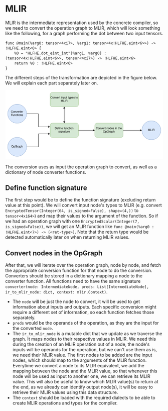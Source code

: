 # MLIR

MLIR is the intermediate representation used by the concrete compiler, so we need to convert the operation graph to MLIR, which will look something like the following, for a graph performing the dot between two input tensors.

```
func @main(%arg0: tensor<4xi7>, %arg1: tensor<4x!HLFHE.eint<6>>) -> !HLFHE.eint<6> {
    %0 = "HLFHE.dot_eint_int"(%arg1, %arg0) : (tensor<4x!HLFHE.eint<6>>, tensor<4xi7>) -> !HLFHE.eint<6>
    return %0 : !HLFHE.eint<6>
}
```

The different steps of the transformation are depicted in the figure below. We will explain each part separately later on.

![MLIR Conversion](../../_static/mlir/MLIR_conversion.png)

The conversion uses as input the operation graph to convert, as well as a dictionary of node converter functions.

## Define function signature

The first step would be to define the function signature (excluding return value at this point). We will convert input node's types to MLIR (e.g. convert `EncryptedTensor(Integer(64, is_signed=False), shape=(4,))` to `tensor<4xi64>`) and map their values to the argument of the function. So if we had an operation graph with one `EncryptedScalar(Integer(7, is_signed=False))`, we will get an MLIR function like `func @main(%arg0 : !HLFHE.eint<7>) -> (<ret-type>)`. Note that the return type would be detected automatically later on when returning MLIR values.

## Convert nodes in the OpGraph

After that, we will iterate over the operation graph, node by node, and fetch the appropriate conversion function for that node to do the conversion. Converters should be stored in a dictionary mapping a node to the converter function. All functions need to have the same signature `converter(node: IntermediateNode, preds: List[IntermediateNode], ir_to_mlir_node: dict, context: mlir.Context)`.
- The `node` will be just the node to convert, it will be used to get information about inputs and outputs. Each specific conversion might require a different set of information, so each function fetches those separately.
- `preds` would be the operands of the operation, as they are the input for the converted `node`.
- The `ir_to_mlir_node` is a mutable dict that we update as we traverse the graph. It maps nodes to their respective values in MLIR. We need this during the creation of an MLIR operation out of a node, the node's inputs will be operands for the operation, but we can't use them as is, we need their MLIR value. The first nodes to be added are the input nodes, which should map to the arguments of the MLIR function. Everytime we convert a node to its MLIR equivalent, we add the mapping between the node and the MLIR value, so that whenever this node will be used as input to another one, we can retrieve its MLIR value. This will also be useful to know which MLIR value(s) to return at the end, as we already can identify output node(s), it will be easy to retrieve their MLIR values using this data structure.
- The `context` should be loaded with the required dialects to be able to create MLIR operations and types for the compiler.

